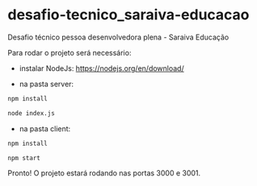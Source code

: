 # desafio-tecnico_saraiva-educacao
Desafio técnico pessoa desenvolvedora plena - Saraiva Educação

Para rodar o projeto será necessário:

- instalar NodeJs: https://nodejs.org/en/download/

- na pasta server:
```bash
npm install
```
```bash
node index.js
```

- na pasta client:
```bash
npm install
```
```bash
npm start
```

Pronto! O projeto estará rodando nas portas 3000 e 3001.
